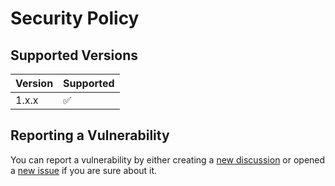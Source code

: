 # Security Policy

## Supported Versions

| Version | Supported          |
| ------- | ------------------ |
| 1.x.x   | :white_check_mark: |

## Reporting a Vulnerability

You can report a vulnerability by either creating a [new discussion](https://github.com/Sonia-corporation/sonia-discord/discussions/categories/security) or opened a [new issue](https://github.com/Sonia-corporation/sonia-discord/issues/new?assignees=&labels=feature-request&template=feature_request.md&title=%5BFEATURE%5D+) if you are sure about it.
